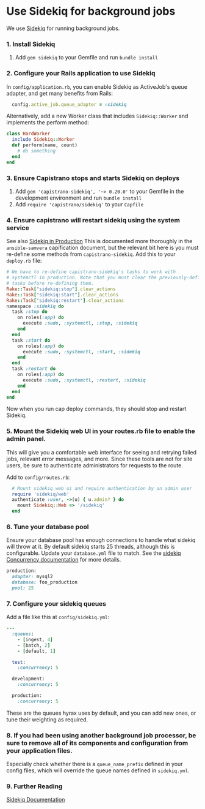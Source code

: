 # Use Sidekiq for background jobs

We use [Sidekiq](https://github.com/mperham/sidekiq) for running background jobs.

### 1. Install Sidekiq

1. Add `gem sidekiq` to your Gemfile and run `bundle install`

### 2. Configure your Rails application to use Sidekiq

In `config/application.rb`, you can enable Sidekiq as ActiveJob's queue adapter, and get many benefits from Rails:
```ruby
  config.active_job.queue_adapter = :sidekiq
```
Alternatively, add a new Worker class that includes `Sidekiq::Worker` and implements the perform method:

```ruby
class HardWorker
  include Sidekiq::Worker
  def perform(name, count)
    # do something
  end
end
```

### 3. Ensure Capistrano stops and starts Sidekiq on deploys

1. Add `gem 'capistrano-sidekiq', '~> 0.20.0'` to your Gemfile in the development environment and run `bundle install`
2. Add `require 'capistrano/sidekiq'` to your `Capfile`

### 4. Ensure capistrano will restart sidekiq using the system service
See also [Sidekiq in Production](production/sidekiq_in_production.md)
This is documented more thoroughly in the `ansible-samvera` capification document, but the relevant bit here is you must re-define some methods from `capistrano-sidekiq`. Add this to your `deploy.rb` file:

```ruby
# We have to re-define capistrano-sidekiq's tasks to work with
# systemctl in production. Note that you must clear the previously-defined
# tasks before re-defining them.
Rake::Task["sidekiq:stop"].clear_actions
Rake::Task["sidekiq:start"].clear_actions
Rake::Task["sidekiq:restart"].clear_actions
namespace :sidekiq do
  task :stop do
    on roles(:app) do
      execute :sudo, :systemctl, :stop, :sidekiq
    end
  end
  task :start do
    on roles(:app) do
      execute :sudo, :systemctl, :start, :sidekiq
    end
  end
  task :restart do
    on roles(:app) do
      execute :sudo, :systemctl, :restart, :sidekiq
    end
  end
end
```

Now when you run cap deploy commands, they should stop and restart Sidekiq.

### 5. Mount the Sidekiq web UI in your routes.rb file to enable the admin panel.

This will give you a comfortable web interface for seeing and retrying failed jobs, relevant error messages, and more. Since these tools are not for site users, be sure to authenticate administrators for requests to the route.

Add to `config/routes.rb`:

```ruby
  # Mount sidekiq web ui and require authentication by an admin user
  require 'sidekiq/web'
  authenticate :user, ->(u) { u.admin? } do
    mount Sidekiq::Web => '/sidekiq'
  end
```

### 6. Tune your database pool
Ensure your database pool has enough connections to handle what sidekiq will throw at it. By default sidekiq starts 25 threads, although this is configurable. Update your `database.yml` file to match. See the [sidekiq Concurrency documentation](https://github.com/mperham/sidekiq/wiki/Advanced-Options#concurrency) for more details.
```ruby
production:
  adapter: mysql2
  database: foo_production
  pool: 25
```

### 7. Configure your sidekiq queues
Add a file like this at `config/sidekiq.yml`:
```ruby
---
  :queues:
    - [ingest, 4]
    - [batch, 2]
    - [default, 1]

  test:
    :concurrency: 5

  development:
    :concurrency: 5

  production:
    :concurrency: 5
```
These are the queues hyrax uses by default, and you can add new ones, or tune their weighting as required.

### 8. If you had been using another background job processor, be sure to remove all of its components and configuration from your application files.
Especially check whether there is a `queue_name_prefix` defined in your config files, which will override the queue names defined in `sidekiq.yml`.

### 9. Further Reading

  [Sidekiq Documentation](https://github.com/mperham/sidekiq/wiki/)
